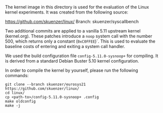 The kernel image in this directory is used for the evaluation of the Linux
kernel experiments. It was created from the following source:

https://github.com/skuenzer/linux/ Branch: skuenzer/syscallbench

Two additional commits are applied to a vanilla 5.11 upstream kernel
(kernel.org). These patches introduce a `noop` system call with the
number 500, which returns only a constant (`0xC0FFEE`)`. This is used
to evaluate the baseline costs of entering and exiting a system call
handler.

We used the build configuration file `config-5.11.0-sysnoop+` for
compiling. It is derived from a standard Debian Buster 5.10 kernel
configuration.

In order to compile the kernel by yourself, please run the following
commands:

``` shell
git clone --branch skuenzer/eurosys21 https://github.com/skuenzer/linux/
cd linux/
cp <path-to>/config-5.11.0-sysnoop+ .config
make oldconfig
make -j
```
